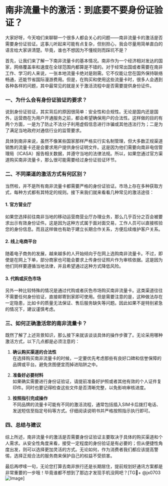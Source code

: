 # 南非流量卡的激活：到底要不要身份证验证？

大家好呀，今天咱们来聊聊一个很多人都会关心的问题——南非流量卡的激活是否需要身份证验证。这事儿听起来可能有点复杂，但别担心，我会尽量用简单直白的语言给大家讲清楚。毕竟，谁也不想因为不懂规则而踩坑不是？

首先，让我们来了解一下南非流量卡的基本情况。南非作为一个经济相对发达的国家，网络覆盖率和速度在全球范围内都算是不错的。对于经常出国或者需要在南非工作、学习的人来说，一张本地流量卡绝对是刚需。它不仅能让您在国外保持联络畅通，还能节省国际漫游费用。但是，在购买和使用这些流量卡时，很多人会遇到各种各样的问题，其中最常见的就是关于激活流程中是否需要提供身份证件。

### 一、为什么会有身份证验证的要求？

说到身份证验证，其实背后的原因很简单：安全性和合规性。无论是国内还是国外，运营商在为用户开通服务之前，都会希望确保用户的合法性。这样做的目的有两个方面，一是为了防止不法分子利用虚假信息进行诈骗或其他违法行为；二是为了满足当地政府对通信行业的监管要求。

具体到南非来说，虽然不像某些国家那样严格实行实名制管理，但大多数正规渠道销售的流量卡还是会要求用户提供身份证明文件。这是因为他们需要向南非电信管理局（ICASA）报告相关数据，并遵守当地的法律法规。所以，如果您通过官方渠道购买南非流量卡，那么很可能需要经过身份证验证环节。

### 二、不同渠道的激活方式有何区别？

当然啦，并不是所有南非流量卡都需要严格的身份证验证。市场上存在多种获取方式，每种方式都有其特定的规则。接下来我们就来看看几种常见的激活途径：

#### 1. **官方营业厅**
   如果您选择前往南非当地的移动运营商营业厅办理业务，那么几乎百分之百会被要求出示有效身份证件。这是因为这种方式属于面对面交易，工作人员可以直接核验您的身份信息。而且这样做也有助于建立长期合作关系，方便后续维护客户关系。

#### 2. **线上电商平台**
   随着电子商务的发展，越来越多的人开始倾向于在网上选购南非流量卡。不过，即使是在网上下单，部分商家也可能会要求上传身份证照片作为审核依据。这是因为他们同样要遵循当地法律，并且希望通过这种方式降低风险。

#### 3. **代购或灰色市场**
   另外一种比较特殊的情况是通过代购或者灰色市场购买南非流量卡。这类渠道往往不需要任何身份验证，直接邮寄到家即可使用。但是需要注意的是，这种做法存在一定隐患，比如卡的质量无法保证、售后服务缺失等问题。因此如果不是特别紧急的情况下，建议谨慎考虑。

### 三、如何正确激活您的南非流量卡？

既然了解了上述背景知识，那么接下来就该谈谈具体的操作步骤了。无论采用哪种激活方式，以下几点都是必须注意的：

1. **确认购买渠道的合法性**  
   在选择购买南非流量卡的时候，一定要优先考虑那些有良好口碑和信誉保障的品牌或平台。避免贪图便宜而掉进陷阱之中。

2. **准备好必要材料**  
   如果确实需要进行身份证验证，请提前准备好护照或者其他有效的个人证件复印件。同时也要记得检查这些文件是否清晰完整，以免影响审核进度。

3. **按照指引完成操作**  
   不同品牌的流量卡可能有不同的激活流程，通常包括插入SIM卡后拨打电话、发送短信至指定号码等方式。仔细阅读说明书并严格按照指示执行即可。

### 四、总结与建议

综上所述，南非流量卡的激活是否需要身份证验证主要取决于具体的购买渠道和个人需求。从安全性角度来看，接受一定程度的身份验证是有必要的；但从便捷性角度出发，则可以选择更加灵活的方式。无论如何，作为消费者我们都应该提高警惕，选择正规合法的服务商来保护自己的权益不受损害。

最后再啰嗦一句，无论您打算去南非旅行还是长期居住，提前规划好通讯方案都是非常重要的一步哦！毕竟谁都不想到了那边才发现手机没网吧？[TG💪+ @jx0703 ![Image](https://github.com/user-attachments/assets/dbca1d08-cadb-493c-b0ec-ad6f7a83f270)]